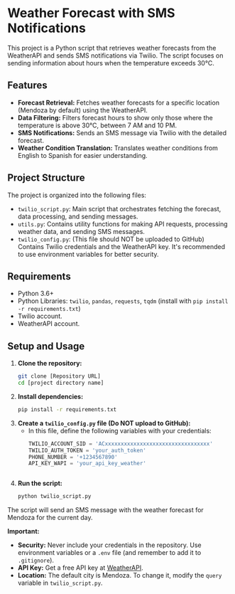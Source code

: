 # Weather Forecast with SMS Notifications

This project is a Python script that retrieves weather forecasts from the WeatherAPI and sends SMS notifications via Twilio. The script focuses on sending information about hours when the temperature exceeds 30°C.

## Features

*   **Forecast Retrieval:** Fetches weather forecasts for a specific location (Mendoza by default) using the WeatherAPI.
*   **Data Filtering:** Filters forecast hours to show only those where the temperature is above 30°C, between 7 AM and 10 PM.
*   **SMS Notifications:** Sends an SMS message via Twilio with the detailed forecast.
*   **Weather Condition Translation:** Translates weather conditions from English to Spanish for easier understanding.

## Project Structure

The project is organized into the following files:

*   `twilio_script.py`: Main script that orchestrates fetching the forecast, data processing, and sending messages.
*   `utils.py`: Contains utility functions for making API requests, processing weather data, and sending SMS messages.
*   `twilio_config.py`: (This file should NOT be uploaded to GitHub) Contains Twilio credentials and the WeatherAPI key. It's recommended to use environment variables for better security.

## Requirements

*   Python 3.6+
*   Python Libraries: `twilio`, `pandas`, `requests`, `tqdm` (install with `pip install -r requirements.txt`)
*   Twilio account.
*   WeatherAPI account.

## Setup and Usage

1.  **Clone the repository:**
    ```bash
    git clone [Repository URL]
    cd [project directory name]
    ```
2.  **Install dependencies:**
    ```bash
    pip install -r requirements.txt
    ```
3.  **Create a `twilio_config.py` file (Do NOT upload to GitHub):**
    *   In this file, define the following variables with your credentials:
        ```python
        TWILIO_ACCOUNT_SID = 'ACxxxxxxxxxxxxxxxxxxxxxxxxxxxxxxxxx' 
        TWILIO_AUTH_TOKEN = 'your_auth_token'  
        PHONE_NUMBER = '+1234567890'  
        API_KEY_WAPI = 'your_api_key_weather' 
       ```
4.  **Run the script:**
    ```bash
    python twilio_script.py
    ```

The script will send an SMS message with the weather forecast for Mendoza for the current day.

**Important:**

*   **Security:** Never include your credentials in the repository. Use environment variables or a `.env` file (and remember to add it to `.gitignore`).
*   **API Key:** Get a free API key at [WeatherAPI](https://www.weatherapi.com/).
*   **Location:** The default city is Mendoza. To change it, modify the `query` variable in `twilio_script.py`.


